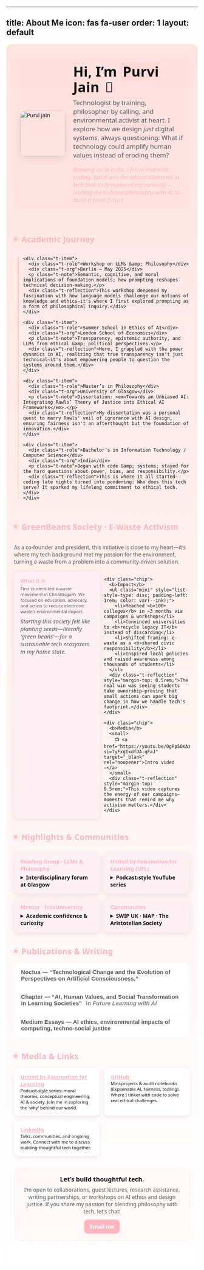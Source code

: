 
---
title: About Me
icon: fas fa-user
order: 1
layout: default
---

<!-- ===== About Page Styles (scoped) ===== -->
<style>
  :root {
    --ink: #111;
    --muted: #595959;
    --accent: #FFB6C1;           /* Light pinkish accent */
    --accent-2: #FFDAB9;         /* Soft peach for secondary accents */
    --chip: #FFF0F5;             /* Very light pink for chips */
    --card: #fff;
    --ring: rgba(0,0,0,.08);
    --background-gradient: linear-gradient(to bottom, #FFE4E1 0%, #FFFFFF 100%); /* Fade from light pink to white */
  }

  .about-wrap {
    max-width: 980px;
    margin: 0 auto;
    padding: 2.25rem 1.25rem 4rem;
    font-family: "Space Grotesk", system-ui, -apple-system, Segoe UI, Roboto, sans-serif;
    color: var(--ink);
    background: var(--background-gradient); /* Apply fade gradient to the whole wrap */
    border-radius: 16px; /* Soft corners for a gentle feel */
  }

  /* HERO */
  .hero {
    display: grid;
    grid-template-columns: 120px 1fr;
    gap: 1.25rem;
    align-items: center;
    margin-bottom: 1.75rem;
    background: rgba(255, 182, 193, 0.1); /* Subtle pink tint */
    padding: 1rem;
    border-radius: 12px;
    transition: background 0.3s ease;
  }
  .hero:hover {
    background: rgba(255, 182, 193, 0.2); /* Fun hover for interactivity */
  }
  .hero .pic {
    width: 120px; height: 120px; border-radius: 16px; overflow: hidden;
    box-shadow: 0 8px 20px var(--ring);
    transition: transform 0.3s ease;
  }
  .hero .pic:hover {
    transform: scale(1.05); /* Playful zoom on hover */
  }
  .hero .pic img { width: 100%; height: 100%; object-fit: cover; }
  .hero h1 {
    font-size: clamp(1.6rem, 1.1rem + 2vw, 2.25rem);
    margin: 0;
    line-height: 1.15;
    letter-spacing: .2px;
  }
  .hero h1 .underline {
    background: linear-gradient(120deg, rgba(255,182,193,.25) 0%, rgba(255,218,185,.25) 100%);
    border-radius: 8px; padding: 0 .35rem;
  }
  .hero p {
    margin: .55rem 0 0;
    color: var(--muted);
    font-size: 1.05rem;
  }
  .hero .personal-note {
    margin-top: 1rem;
    font-style: italic;
    color: var(--accent);
    font-size: 0.95rem;
  }

  /* SECTION HEADER */
  .section-title {
    display: inline-flex;
    align-items: center;
    gap: .6rem;
    margin: 2.2rem 0 1rem;
    font-weight: 700;
    letter-spacing: .3px;
    color: var(--accent);
    transition: color 0.3s ease;
  }
  .section-title:hover {
    color: var(--accent-2); /* Fun color shift on hover */
  }
  .section-title .dot {
    width: 10px; height: 10px; border-radius: 50%;
    background: radial-gradient(circle at 30% 30%, var(--accent), var(--accent-2));
    box-shadow: 0 0 0 6px rgba(255,182,193,.10);
    animation: pulse 2s infinite; /* Gentle pulse for fun */
  }
  @keyframes pulse {
    0% { transform: scale(1); }
    50% { transform: scale(1.1); }
    100% { transform: scale(1); }
  }

  /* TIMELINE (Enhanced for interactivity) */
  .timeline {
    position: relative;
    margin: .75rem 0 1.25rem 0.3rem;
    padding-left: 1.2rem;
  }
  .timeline::before {
    content: "";
    position: absolute;
    left: .3rem; top: .2rem; bottom: .2rem;
    width: 2px; background: linear-gradient(var(--accent), var(--accent-2));
  }
  .t-item {
    position: relative;
    margin: 1.15rem 0 1.2rem;
    padding: 1rem;
    background: rgba(255, 255, 255, 0.8);
    border-radius: 12px;
    box-shadow: 0 4px 12px var(--ring);
    transition: transform 0.3s ease, box-shadow 0.3s ease;
  }
  .t-item:hover {
    transform: translateY(-5px);
    box-shadow: 0 8px 20px rgba(255,182,193,.2); /* Pinkish shadow on hover */
  }
  .t-item::before {
    content: "";
    position: absolute;
    left: -1.45rem; top: 1.5rem;
    width: 14px; height: 14px; border-radius: 50%;
    background: var(--accent);
    box-shadow: 0 0 0 4px rgba(255,182,193,.12);
  }
  .t-role { font-weight: 700; color: var(--accent); }
  .t-org { color: var(--muted); font-weight: 600; }
  .t-note { margin: .35rem 0 0; color: var(--ink); }
  .t-reflection { margin-top: .5rem; font-style: italic; color: var(--muted); font-size: 0.95rem; }

  /* HIGHLIGHTS / CHIPS */
  .chips {
    display: grid; gap: .6rem;
    grid-template-columns: repeat(auto-fit, minmax(220px, 1fr));
    margin-top: .6rem;
  }
  .chip {
    background: var(--chip);
    border: 1px solid rgba(255,182,193,.1);
    padding: .9rem 1rem;
    border-radius: 12px;
    box-shadow: 0 4px 14px var(--ring);
    transition: background 0.3s ease;
  }
  .chip:hover {
    background: rgba(255,182,193,.15); /* Light pink hover */
  }
  .chip b { display: block; margin-bottom: .25rem; color: var(--accent); }
  .chip small { color: var(--muted); }
  .chip details summary { cursor: pointer; font-weight: 600; color: var(--ink); transition: color 0.3s; }
  .chip details summary:hover { color: var(--accent); }
  .chip details[open] summary { color: var(--accent); }

  /* ACCORDION (Publications / Writing) */
  .accordion { border-radius: 14px; overflow: hidden; border: 1px solid rgba(255,182,193,.1); background: rgba(255,255,255,0.9); }
  .acc-item + .acc-item { border-top: 1px solid rgba(255,182,193,.1); }
  .acc-btn {
    width: 100%; text-align: left;
    padding: .95rem 1.1rem;
    background: var(--card);
    border: 0; cursor: pointer; font-weight: 700;
    display: flex; align-items: center; justify-content: space-between;
    transition: background 0.3s ease;
  }
  .acc-btn:hover { background: rgba(255,182,193,.1); }
  .acc-btn span { color: var(--muted); font-weight: 600; font-size: .95rem; }
  .acc-panel {
    display: none; padding: .9rem 1.1rem 1.1rem;
    background: #fff;
  }
  .acc-panel p { margin: .45rem 0 .4rem; color: var(--ink); }
  .acc-panel a { color: var(--accent); text-decoration: underline; }
  .acc-reflection { font-style: italic; color: var(--muted); margin-top: 0.5rem; }

  /* MEDIA STRIP */
  .media-row {
    display: grid; gap: .75rem;
    grid-template-columns: repeat(auto-fit, minmax(180px, 1fr));
  }
  .media-card {
    background: var(--card);
    border: 1px solid rgba(255,182,193,.1);
    border-radius: 12px; padding: .85rem 1rem;
    box-shadow: 0 4px 12px var(--ring);
    transition: transform 0.3s ease;
  }
  .media-card:hover {
    transform: translateY(-3px); /* Lift on hover for fun */
  }
  .media-card a { color: var(--accent); text-decoration: none; font-weight: 700; }
  .media-card a:hover { text-decoration: underline; }

  /* CTA */
  .cta {
    margin-top: 2rem;
    background: linear-gradient(120deg, rgba(255,182,193,.08), rgba(255,218,185,.08));
    border: 1px dashed rgba(255,182,193,.35);
    border-radius: 14px;
    padding: 1.1rem 1.2rem;
    text-align: center;
  }
  .cta p { margin: .4rem 0 .8rem; color: var(--muted); }
  .cta a.btn {
    display: inline-block; padding: .55rem .9rem; border-radius: 10px;
    background: var(--accent); color: #fff; text-decoration: none; font-weight: 700;
    box-shadow: 0 10px 20px rgba(255,182,193,.15);
    transition: transform 0.3s ease;
  }
  .cta a.btn:hover { transform: scale(1.05); } /* Fun scale on hover */

  /* LINKS */
  .about-wrap a { color: var(--accent); text-decoration: underline; }
  .about-wrap a:hover { text-decoration: none; }

  @media (max-width: 700px) {
    .hero { grid-template-columns: 72px 1fr; }
    .hero .pic { width: 72px; height: 72px; border-radius: 12px; }
  }
</style>

<div class="about-wrap">

  <!-- HERO (Added more authentic content) -->
  <section class="hero">
    <div class="pic">
      <!-- swap if you want a different photo than the sidebar -->
      <img src="{{ site.avatar }}" alt="Purvi Jain">
    </div>
    <div>
      <h1>Hi, I’m <span class="underline">Purvi Jain</span> 👋</h1>
      <p>Technologist by training, philosopher by calling, and environmental activist at heart. I explore how we design <em>just</em> digital systems, always questioning: What if technology could amplify human values instead of eroding them?</p>
      <div class="personal-note">Growing up in India, I fell in love with coding, but it was the ethical dilemmas in tech that truly captured my curiosity—leading me to blend philosophy with AI to build a fairer future.</div>
    </div>
  </section>

  <!-- EDUCATION / TIMELINE (Enhanced with reflections for authenticity) -->
  <h2 class="section-title"><span class="dot"></span> Academic Journey</h2>
  <div class="timeline">

    <div class="t-item">
      <div class="t-role">Workshop on LLMs &amp; Philosophy</div>
      <div class="t-org">Berlin — May 2025</div>
      <p class="t-note">Semantic, cognitive, and moral implications of foundation models; how prompting reshapes technical decision-making.</p>
      <div class="t-reflection">This workshop deepened my fascination with how language models challenge our notions of knowledge and ethics—it's where I first explored prompting as a form of philosophical inquiry.</div>
    </div>

    <div class="t-item">
      <div class="t-role">Summer School in Ethics of AI</div>
      <div class="t-org">London School of Economics</div>
      <p class="t-note">Transparency, epistemic authority, and LLMs from ethical &amp; political perspectives.</p>
      <div class="t-reflection">Here, I grappled with the power dynamics in AI, realizing that true transparency isn't just technical—it's about empowering people to question the systems around them.</div>
    </div>

    <div class="t-item">
      <div class="t-role">Master’s in Philosophy</div>
      <div class="t-org">University of Glasgow</div>
      <p class="t-note">Dissertation: <em>Towards an Unbiased AI: Integrating Rawls’ Theory of Justice into Ethical AI Frameworks</em>.</p>
      <div class="t-reflection">My dissertation was a personal quest to marry Rawls' veil of ignorance with AI design, ensuring fairness isn't an afterthought but the foundation of innovation.</div>
    </div>

    <div class="t-item">
      <div class="t-role">Bachelor’s in Information Technology / Computer Science</div>
      <div class="t-org">India</div>
      <p class="t-note">Began with code &amp; systems; stayed for the hard questions about power, bias, and responsibility.</p>
      <div class="t-reflection">This is where it all started—coding late nights turned into pondering: Who does this tech serve? It sparked my lifelong commitment to ethical tech.</div>
    </div>

  </div>

  <!-- GREENBEANS HIGHLIGHT (Placed after timeline, enhanced with more content and infographic-like list) -->
  <h2 class="section-title" id="greenbeans"><span class="dot"></span> GreenBeans Society · E-Waste Activism</h2>
  <p style="margin-bottom: 1rem; color: var(--muted);">As a co-founder and president, this initiative is close to my heart—it's where my tech background met my passion for the environment, turning e-waste from a problem into a community-driven solution.</p>

  <div class="chips">
    <div class="chip">
      <b>What it is</b>
      <small>First student-led e-waste movement in Chhattisgarh. We focused on education, advocacy, and action to reduce electronic waste's environmental impact.</small>
      <div class="t-reflection" style="margin-top: 0.5rem;">Starting this society felt like planting seeds—literally 'green beans'—for a sustainable tech ecosystem in my home state.</div>
    </div>

    <div class="chip">
      <b>Impact</b>
      <ul class="mini" style="list-style-type: disc; padding-left: 1rem; color: var(--ink);">
        <li>Reached <b>100+ colleges</b> in ~3 months via campaigns & workshops</li>
        <li>Convinced universities to <b>recycle legacy IT</b> instead of discarding</li>
        <li>Shifted framing: e-waste as a <b>shared civic responsibility</b></li>
        <li>Inspired local policies and raised awareness among thousands of students</li>
      </ul>
      <div class="t-reflection" style="margin-top: 0.5rem;">The real win was seeing students take ownership—proving that small actions can spark big change in how we handle tech's footprint.</div>
    </div>

    <div class="chip">
      <b>Media</b>
      <small>
        📺 <a href="https://youtu.be/OgPp5OKAzEU?si=7yFxgIxdfUA-qFaJ" target="_blank" rel="noopener">Intro video →</a>
      </small>
      <div class="t-reflection" style="margin-top: 0.5rem;">This video captures the energy of our campaigns—moments that remind me why activism matters.</div>
    </div>
  </div>

  <!-- HIGHLIGHTS (Chips with added authentic reflections) -->
  <h2 class="section-title"><span class="dot"></span> Highlights & Communities</h2>
  <div class="chips">
    <div class="chip">
      <b>Reading Group · LLMs & Philosophy</b>
      <details>
        <summary>Interdisciplinary forum at Glasgow</summary>
        <small>Ongoing series bridging systems, semantics, and ethics with faculty & students.</small>
        <div class="t-reflection">These discussions fueled my curiosity, turning abstract ideas into collaborative explorations that shaped my views on AI's moral landscape.</div>
      </details>
    </div>

  <div class="chip">
      <b>United by Fascination for Learning (UFL)</b>
      <details>
        <summary>Podcast-style YouTube series</summary>
        <small>
          Moral theories, conceptual engineering, AI & society.
          <a href="https://www.youtube.com/@unitedbyfascinationforlearning" target="_blank" rel="noopener">Watch →</a>
        </small>
        <div class="t-reflection">UFL is my creative outlet—sharing stories of curiosity that connect tech, philosophy, and life, just like the conversations that inspire me daily.</div>
      </details>
    </div>

  <div class="chip">
      <b>Mentor · IntoUniversity</b>
      <details>
        <summary>Academic confidence & curiosity</summary>
        <small>Volunteer mentoring across disciplines; study skills and purpose-driven learning.</small>
        <div class="t-reflection">Mentoring reminds me of my own journey—helping others find their 'why' in learning is incredibly rewarding and keeps me grounded.</div>
      </details>
    </div>

  <div class="chip">
      <b>Communities</b>
      <details>
        <summary>SWIP UK · MAP · The Aristotelian Society</summary>
        <small>Active participation; organizing, attending, and presenting discussions.</small>
        <div class="t-reflection">These groups are my intellectual home—places where diverse voices challenge and refine my ideas on ethics and justice.</div>
      </details>
    </div>
  </div>

  <!-- PUBLICATIONS / WRITING (Added reflections for authenticity) -->
  <h2 class="section-title"><span class="dot"></span> Publications &amp; Writing</h2>
  <div class="accordion" id="pubs">

  <div class="acc-item">
      <button class="acc-btn">
        <span><i class="fas fa-book-open"></i> Noctua — “Technological Change and the Evolution of Perspectives on Artificial Consciousness.”</span>
        <i class="fas fa-chevron-down"></i>
      </button>
      <div class="acc-panel">
        <p>Philosophical reflections on how technological shifts reframe our theories of mind and moral status.</p>
        <div class="acc-reflection">Writing this piece was a deep dive into consciousness—questioning if AI could ever 'feel' and what that means for our humanity.</div>
        <!-- add link when you have it -->
        <!-- <p><a href="URL" target="_blank">Read the piece →</a></p> -->
      </div>
    </div>

  <div class="acc-item">
      <button class="acc-btn">
        <span>
          <i class="fas fa-book"></i>
          Chapter — “AI, Human Values, and Social Transformation in Learning Societies”
          <span style="margin-left:.4rem; opacity:.75">in <em>Future Learning with AI</em></span>
        </span>
        <i class="fas fa-chevron-down"></i>
      </button>
      <div class="acc-panel">
        <p>
          A chapter arguing for value-aligned AI in civic and educational infrastructures,
          linking normative theories with deployable guardrails for learning systems.
        </p>
        <div class="acc-reflection">This chapter embodies my belief that AI should serve society—drawing from philosophy to create practical tools for equitable education.</div>
        <p><b>ISBN:</b> [add ISBN]</p>
       
   </div>
  </div>

  <div class="acc-item">
      <button class="acc-btn">
        <span><i class="fab fa-medium"></i> Medium Essays — AI ethics, environmental impacts of computing, techno-social justice</span>
        <i class="fas fa-chevron-down"></i>
      </button>
      <div class="acc-panel">
        <p>Accessible writing on fairness, transparency, and design justice.</p>
        <div class="acc-reflection">My Medium pieces are my way of making complex ideas approachable—sparking conversations on how tech can be a force for good.</div>
        <p><a href="https://medium.com/@passionatepurvi07" target="_blank">Visit my Medium profile →</a></p>
      </div>
    </div>

  </div>

  <!-- MEDIA / LINKS (Added short descriptions for authenticity) -->
  <h2 class="section-title"><span class="dot"></span> Media &amp; Links</h2>
  <div class="media-row">
    <div class="media-card">
      <div><i class="fab fa-youtube"></i> <a href="https://www.youtube.com/@unitedbyfascinationforlearning" target="_blank">United by Fascination for Learning</a></div>
      <small>Podcast-style series: moral theories, conceptual engineering, AI &amp; society. Join me in exploring the 'why' behind our world.</small>
    </div>
    <div class="media-card">
      <div><i class="fab fa-github"></i> <a href="https://github.com/purvi9399" target="_blank">GitHub</a></div>
      <small>Mini-projects &amp; audit notebooks (Explainable AI, fairness, tooling). Where I tinker with code to solve real ethical challenges.</small>
    </div>
    <div class="media-card">
      <div><i class="fab fa-linkedin"></i> <a href="https://www.linkedin.com/in/purvi-jain7" target="_blank">LinkedIn</a></div>
      <small>Talks, communities, and ongoing work. Connect with me to discuss building thoughtful tech together.</small>
    </div>
  </div>

  <!-- CTA (Added personal invite for authenticity) -->
  <div class="cta">
    <h3 style="margin:0;">Let’s build thoughtful tech.</h3>
    <p>I’m open to collaborations, guest lectures, research assistance, writing partnerships, or workshops on AI ethics and design justice. If you share my passion for blending philosophy with tech, let's chat!</p>
    <a class="btn" href="mailto:ipurvijain@gmail.com">Email me</a>
  </div>
</div>

<!-- ===== tiny accordion JS (scoped) ===== -->
<script>
  document.querySelectorAll('.acc-btn').forEach(btn => {
    btn.addEventListener('click', () => {
      const panel = btn.nextElementSibling;
      const open = panel.style.display === 'block';
      document.querySelectorAll('.acc-panel').forEach(p => p.style.display = 'none');
      document.querySelectorAll('.acc-btn i.fas.fa-chevron-down').forEach(i => i.style.transform = 'rotate(0deg)');
      if (!open) {
        panel.style.display = 'block';
        btn.querySelector('i.fas.fa-chevron-down').style.transform = 'rotate(180deg)';
      }
    });
  });
</script>
```
